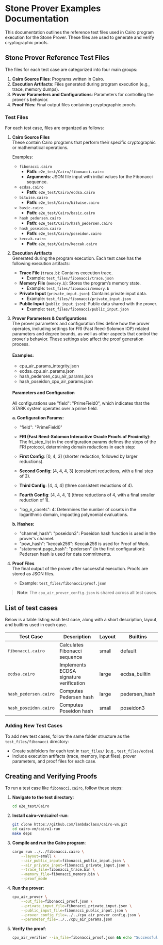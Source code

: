 # Stone Prover Examples Documentation


This documentation outlines the reference test files used in Cairo program execution for the Stone Prover. These files are used to generate and verify cryptographic proofs.

## Stone Prover Reference Test Files

The files for each test case are categorized into four main groups:

1. **Cairo Source Files**: Programs written in Cairo.
2. **Execution Artifacts**: Files generated during program execution (e.g., trace, memory dumps).
3. **Prover Parameters and Configurations**: Parameters for controlling the prover's behavior.
4. **Proof Files**: Final output files containing cryptographic proofs.

### Test Files

For each test case, files are organized as follows:

1. **Cairo Source Files**  
   These contain Cairo programs that perform their specific cryptographic or mathematical operations.

   Examples:
   - `fibonacci.cairo`
     - **Path**: `e2e_test/Cairo/fibonacci.cairo`
     - **Arguments**: JSON file input with initial values for the Fibonacci sequence.
   - `ecdsa.cairo`
     - **Path**: `e2e_test/Cairo/ecdsa.cairo`
    - `bitwise.cairo`
         - **Path**: `e2e_test/Cairo/bitwise.cairo`
    - `basic.cairo`
         - **Path**: `e2e_test/Cairo/basic.cairo`
    - `hash_pedersen.cairo`
         - **Path**: `e2e_test/Cairo/hash_pedersen.cairo`
    - `hash_poseidon.cairo`
         - **Path**: `e2e_test/Cairo/poseidon.cairo`
    - `keccak.cairo`
         - **Path**: `e2e_test/Cairo/keccak.cairo`
2. **Execution Artifacts**  
   Generated during the program execution. Each test case has the following execution artifacts:
   
   - **Trace File** (`trace.b`): Contains execution trace.
     - Example: `test_files/fibonacci/trace.json`
   - **Memory File** (`memory.b`): Stores the program’s memory state.
     - Example: `test_files/fibonacci/memory.b`
   - **Private Input** (`private_input.json`): Contains private input data.
     - Example: `test_files/fibonacci/private_input.json`
   - **Public Input** (`public_input.json`): Public data shared with the prover.
     - Example: `test_files/fibonacci/public_input.json`

3. **Prover Parameters & Configurations**  
   The prover parameters and configuration files define how the prover operates, including settings for FRI (Fast Reed-Solomon IOP) related parameters and degree bounds, as well as other aspects that control the prover's behavior. These settings also affect the proof generation process.

    #### Examples:
    - cpu_air_params_integrity.json
    - ecdsa_cpu_air_params.json
    - hash_pedersen_cpu_air_params.json
    - hash_poseidon_cpu_air_params.json

    ####  Parameters and Configuration

    All configurations use "field": "PrimeField0", which indicates that the STARK system operates over a prime field.

    **a. Configuration Params:**

    - "field": "PrimeField0"
    - **FRI (Fast Reed-Solomon Interactive Oracle Proofs of Proximity)**: The fri_step_list in the configuration params defines the steps of the FRI protocol, determining domain reductions in each step:

     - **First Config**: [0, 4, 3] (shorter reduction, followed by larger reductions).
    - **Second Config**: [4, 4, 4, 3] (consistent reductions, with a final step of 3).
    - **Third Config**: [4, 4, 4] (three consistent reductions of 4).
    - **Fourth Config**: [4, 4, 4, 1] (three reductions of 4, with a final smaller reduction of 1).

    - "log_n_cosets": 4: Determines the number of cosets in the logarithmic domain, impacting polynomial evaluations.

    **b. Hashes:**

    - "channel_hash": "poseidon3": Poseidon hash function is used in the prover's channel.
    - "pow_hash": "keccak256": Keccak256 is used for Proof of Work.
    - "statement.page_hash": "pedersen" (in the first configuration): Pedersen hash is used for data commitments.

4. **Proof Files**  
   The final output of the prover after successful execution. Proofs are stored as JSON files.

   - Example: `test_files/fibonacci/proof.json`

> **Note**: The `cpu_air_prover_config.json` is shared across all test cases.

## List of test cases

Below is a table listing each test case, along with a short description, layout, and builtins used in each case.

| Test Case          | Description                                   | Layout | Builtins     |
|--------------------|-----------------------------------------------|--------|--------------|
| `fibonacci.cairo`   | Calculates Fibonacci sequence                 | small  | default      |
| `ecdsa.cairo`       | Implements ECDSA signature verification       | large  | ecdsa_builtin|
| `hash_pedersen.cairo` | Computes Pedersen hash                      | large  | pedersen_hash|
| `hash_poseidon.cairo` | Computes Poseidon hash                      | small  | poseidon3    |

### Adding New Test Cases

To add new test cases, follow the same folder structure as the `test_files/fibonacci` directory:

- Create subfolders for each test in `test_files/` (e.g., `test_files/ecdsa`).
- Include execution artifacts (trace, memory, input files), prover parameters, and proof files for each case.

## Creating and Verifying Proofs

To run a test case like `fibonacci.cairo`, follow these steps:

1. **Navigate to the test directory**:
    ```bash
    cd e2e_test/Cairo
    ```

2. **Install cairo-vm/cairo1-run**:
    ```bash
    git clone https://github.com/lambdaclass/cairo-vm.git
    cd cairo-vm/cairo1-run
    make deps
    ```

3. **Compile and run the Cairo program**:
    ```bash
    cargo run ../../fibonacci.cairo \
        --layout=small \
        --air_public_input=fibonacci_public_input.json \
        --air_private_input=fibonacci_private_input.json \
        --trace_file=fibonacci_trace.bin \
        --memory_file=fibonacci_memory.bin \
        --proof_mode
    ```

4. **Run the prover**:
    ```bash
    cpu_air_prover \
        --out_file=fibonacci_proof.json \
        --private_input_file=fibonacci_private_input.json \
        --public_input_file=fibonacci_public_input.json \
        --prover_config_file=../../cpu_air_prover_config.json \
        --parameter_file=../../cpu_air_params.json
    ```

5. **Verify the proof**:
    ```bash
    cpu_air_verifier --in_file=fibonacci_proof.json && echo "Successfully verified example proof."
    ```
